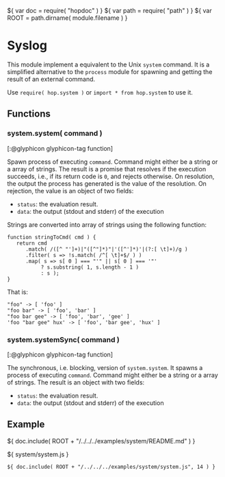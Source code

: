 ${ var doc = require( "hopdoc" ) }
${ var path = require( "path" ) }
${ var ROOT = path.dirname( module.filename ) }

Syslog
======

This module implement a equivalent to the Unix `system` command. It is
a simplified alternative to the `process` module for spawning and
getting the result of an external command.

Use `require( hop.system )` or `import * from hop.system` to use it.


Functions
---------

### system.system( command ) ###
[:@glyphicon glyphicon-tag function]

Spawn process of executing `command`. Command might either be a string
or a array of strings. The result is a promise that resolves if the
execution succeeds, i.e., if its return code is `0`, and rejects 
otherwise. On resolution, the output the process has generated is the
value of the resolution. On rejection, the value is an object of two
fields:

  * `status`: the evaluation result.
  * `data`: the output (stdout and stderr) of the execution
  
Strings are converted into array of strings using the following function:

```hopscript
function stringToCmd( cmd ) {
   return cmd
      .match( /([^ "']+)|"([^"]*)"|'([^']*)'|(?:[ \t]+)/g )
      .filter( s => !s.match( /^[ \t]+$/ ) )
      .map( s => s[ 0 ] === "'" || s[ 0 ] === '"'
 	       ? s.substring( 1, s.length - 1 )
	       : s );
}
```
 
That is:

```
"foo" -> [ 'foo' ]
"foo bar" -> [ 'foo', 'bar' ]
"foo bar gee" -> [ 'foo', 'bar', 'gee' ]
'foo "bar gee" hux' -> [ 'foo', 'bar gee', 'hux' ]
```

### system.systemSync( command ) ###
[:@glyphicon glyphicon-tag function]

The synchronous, i.e. blocking, version of `system.system`. It spawns
a process of executing `command`. Command might either be a string or
a array of strings. The result is an object with two fields:

  * `status`: the evaluation result.
  * `data`: the output (stdout and stderr) of the execution
  

Example
-------

${ doc.include( ROOT + "/../../../examples/system/README.md" ) }

${ <span class="label label-info">system/system.js</span> }

```hopscript
${ doc.include( ROOT + "/../../../examples/system/system.js", 14 ) }
```




